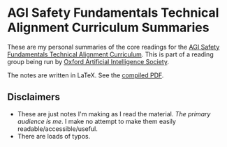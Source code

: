 AGI Safety Fundamentals Technical Alignment Curriculum Summaries
================================================================

These are my personal summaries of the core readings for the [AGI Safety Fundamentals Technical Alignment Curriculum](https://www.agisafetyfundamentals.com/ai-alignment-curriculum). This is part of a reading group being run by [Oxford Artificial Intelligence Society](https://oxai.org/).

The notes are written in LaTeX. See the [compiled PDF](Summaries/summaries.pdf).


Disclaimers
-----------

- These are just notes I'm making as I read the material. *The primary audience is me*. I make no attempt to make them easily readable/accessible/useful.
- There are loads of typos.

